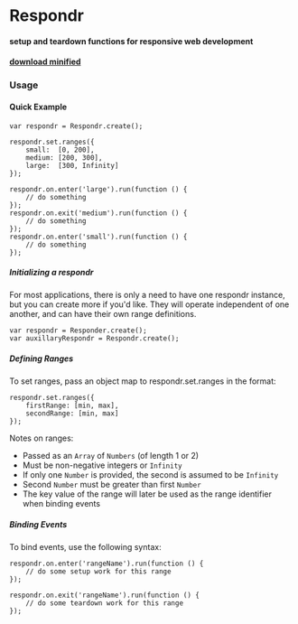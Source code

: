 # Respondr
#### setup and teardown functions for responsive web development

#### [download minified](https://raw.github.com/nmartin413/Respondr/master/src/respondr.min.js)


### Usage

#### Quick Example

	var respondr = Respondr.create();

	respondr.set.ranges({
		small:  [0, 200],
		medium: [200, 300],
		large:  [300, Infinity]
	});

	respondr.on.enter('large').run(function () {
		// do something
	});
	respondr.on.exit('medium').run(function () {
		// do something
	});
	respondr.on.enter('small').run(function () {
		// do something
	});
	
##### Initializing a respondr

For most applications, there is only a need to have one respondr instance, but you can create more if you'd like.
They will operate independent of one another, and can have their own range definitions.

	var respondr = Responder.create();
	var auxillaryRespondr = Respondr.create();

##### Defining Ranges

To set ranges, pass an object map to respondr.set.ranges in the format:

	respondr.set.ranges({
		firstRange: [min, max],
		secondRange: [min, max]
	});

Notes on ranges:

+ Passed as an `Array` of `Numbers` (of length 1 or 2)
+ Must be non-negative integers or `Infinity`
+ If only one `Number` is provided, the second is assumed to be `Infinity`
+ Second `Number` must be greater than first `Number`
+ The key value of the range will later be used as the range identifier when binding events

##### Binding Events

To bind events, use the following syntax:

	respondr.on.enter('rangeName').run(function () {
		// do some setup work for this range
	});

	respondr.on.exit('rangeName').run(function () {
		// do some teardown work for this range
	});
	


